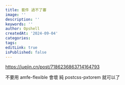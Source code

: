 ```yaml
---
title: 套件 過不了審
image: ''
description: ''
keywords: ''
author: Opshell
createdAt: '2024-09-04'
categories: 
tags: 
editLink: true
isPublished: false
---
```

https://juejin.cn/post/7186236863714164793

不要用 amfe-flexible  會壞
純 postcss-pxtorem 就可以了
